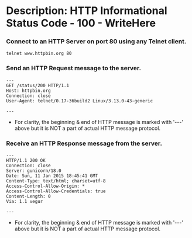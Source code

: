 # Description: HTTP Informational Status Code - 100 - WriteHere

### Connect to an HTTP Server on port 80 using any Telnet client.
```
telnet www.httpbin.org 80
```

### Send an HTTP Request message to the server.
```
---
GET /status/200 HTTP/1.1
Host: httpbin.org
Connection: close
User-Agent: telnet/0.17-36build2 Linux/3.13.0-43-generic

---
```
- For clarity, the beginning & end of HTTP message is marked with '---' above but it is NOT a part of actual HTTP message protocol.

### Receive an HTTP Response message from the server.
```
---
HTTP/1.1 200 OK
Connection: close
Server: gunicorn/18.0
Date: Sun, 11 Jan 2015 18:45:41 GMT
Content-Type: text/html; charset=utf-8
Access-Control-Allow-Origin: *
Access-Control-Allow-Credentials: true
Content-Length: 0
Via: 1.1 vegur

---
```
- For clarity, the beginning & end of HTTP message is marked with '---' above but it is NOT a part of actual HTTP message protocol.
